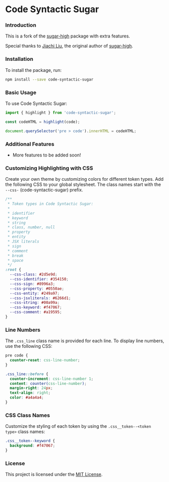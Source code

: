 # Code Syntactic Sugar

### Introduction

This is a fork of the [sugar-high](https://github.com/huozhi/sugar-high) package with extra features.

Special thanks to [Jiachi Liu](https://github.com/huozhi), the original author of [sugar-high](https://github.com/huozhi/sugar-high).

### Installation

To install the package, run:

```sh
npm install --save code-syntactic-sugar
```

### Basic Usage

To use Code Syntactic Sugar:

```js
import { highlight } from 'code-syntactic-sugar';

const codeHTML = highlight(code);

document.querySelector('pre > code').innerHTML = codeHTML;
```

### Additional Features

- More features to be added soon!

### Customizing Highlighting with CSS

Create your own theme by customizing colors for different token types. Add the following CSS to your global stylesheet. The class names start with the `--css-` (code-syntactic-sugar) prefix.

```css
/**
 * Token types in Code Syntactic Sugar:
 *
 * identifier
 * keyword
 * string
 * class, number, null
 * property
 * entity
 * JSX literals
 * sign
 * comment
 * break
 * space
 */
:root {
  --css-class: #2d5e9d;
  --css-identifier: #354150;
  --css-sign: #8996a3;
  --css-property: #0550ae;
  --css-entity: #249a97;
  --css-jsxliterals: #6266d1;
  --css-string: #00a99a;
  --css-keyword: #f47067;
  --css-comment: #a19595;
}
```

### Line Numbers

The `.css_line` class name is provided for each line. To display line numbers, use the following CSS:

```css
pre code {
  counter-reset: css-line-number;
}

.css_line::before {
  counter-increment: css-line-number 1;
  content: counter(css-line-number);
  margin-right: 24px;
  text-align: right;
  color: #a4a4a4;
}
```

### CSS Class Names

Customize the styling of each token by using the `.css__token--<token type>` class names:

```css
.css__token--keyword {
  background: #f47067;
}
```

### License

This project is licensed under the [MIT License](./LICENSE).
